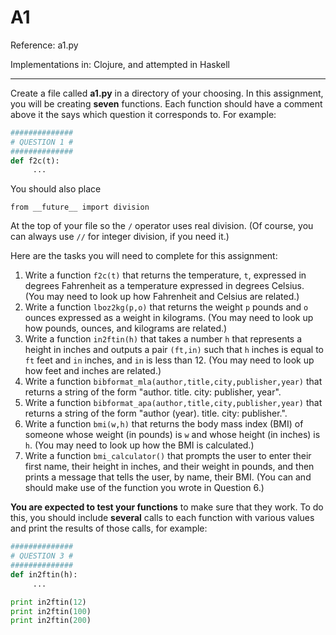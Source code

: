 A1
====

Reference: a1.py

Implementations in: Clojure, and attempted in Haskell

---

Create a file called **a1.py** in a directory of your choosing. In this assignment, you will be creating **seven** functions. Each function should have a comment above it the says which question it corresponds to. For example:

```python
##############
# QUESTION 1 #
##############
def f2c(t):
     ...
```

You should also place

`from __future__ import division`

At the top of your file so the `/` operator uses real division. (Of course, you can always use `//` for integer division, if you need it.)

Here are the tasks you will need to complete for this assignment:

1. Write a function `f2c(t)` that returns the temperature, `t`, expressed in degrees Fahrenheit as a temperature expressed in degrees Celsius. (You may need to look up how Fahrenheit and Celsius are related.)
2. Write a function `lboz2kg(p,o)` that returns the weight `p` pounds and `o` ounces expressed as a weight in kilograms. (You may need to look up how pounds, ounces, and kilograms are related.)
3. Write a function `in2ftin(h)` that takes a number `h` that represents a height in inches and outputs a pair `(ft,in)` such that `h` inches is equal to `ft` feet and `in` inches, and `in` is less than 12. (You may need to look up how feet and inches are related.)
4. Write a function `bibformat_mla(author,title,city,publisher,year)` that returns a string of the form "author. title. city: publisher, year".
5. Write a function `bibformat_apa(author,title,city,publisher,year)` that returns a string of the form "author (year). title. city: publisher.".
6. Write a function `bmi(w,h)` that returns the body mass index (BMI) of someone whose weight (in pounds) is `w` and whose height (in inches) is `h`. (You may need to look up how the BMI is calculated.)
7. Write a function `bmi_calculator()` that prompts the user to enter their first name, their height in inches, and their weight in pounds, and then prints a message that tells the user, by name, their BMI. (You can and should make use of the function you wrote in Question 6.)

**You are expected to test your functions** to make sure that they work. To do this, you should include **several** calls to each function with various values and print the results of those calls, for example:

```python
##############
# QUESTION 3 #
##############
def in2ftin(h):
     ...

print in2ftin(12)
print in2ftin(100)
print in2ftin(200)
```